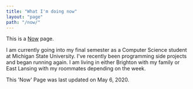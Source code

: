 ```yaml
---
title: "What I'm doing now"
layout: "page"
path: "/now/"
---
```


This is a [Now](https://nownownow.com/about) page.

I am currently going into my final semester as a Computer Science student at Michigan State University. I've recently been programming side projects and began running again. I am living in either Brighton with my family or East Lansing with my roommates depending on the week.

This 'Now' Page was last updated on May 6, 2020.
